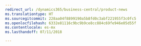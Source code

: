 ```yaml
---
redirect_url: /dynamics365/business-central/product-news
ms.translationtype: HT
ms.sourcegitcommit: 228aa04f8899190a5b8fd0c3abf221955f3c0fc5
ms.openlocfilehash: 6332e81116c9bc9b9ce8cc884c69fe946e05d55f
ms.contentlocale: es-mx
ms.lasthandoff: 07/11/2018

---
```


